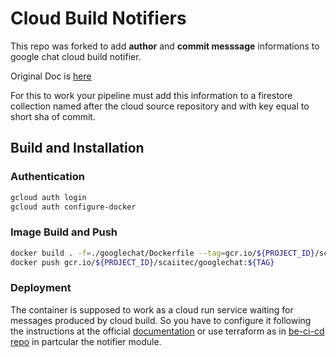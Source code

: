 # Cloud Build Notifiers

This repo was forked to add **author** and **commit messsage** informations to google chat cloud build notifier.

Original Doc is [here](./README_original.md)

For this to work your pipeline must add this information to a firestore collection named after the cloud source repository and with key equal to short sha of commit.


## Build and Installation

### Authentication

```bash
gcloud auth login
gcloud auth configure-docker
```

### Image Build and Push

```bash
docker build . -f=./googlechat/Dockerfile --tag=gcr.io/${PROJECT_ID}/scaiitec/googlechat:${TAG}
docker push gcr.io/${PROJECT_ID}/scaiitec/googlechat:${TAG}
```

### Deployment 

The container is supposed to work as a cloud run service waiting for messages produced by cloud build.
So you have to configure it following the instructions at the official [documentation](https://cloud.google.com/build/docs/configuring-notifications/configure-googlechat) or use terraform as in [be-ci-cd repo](https://source.cloud.google.com/bigdata1-347206/be-ci-cd/+/main:) in partcular the notifier module.

